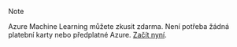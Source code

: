 > [!NOTE]
> Azure Machine Learning můžete zkusit zdarma. Není potřeba žádná platební karty nebo předplatné Azure. <a href="https://studio.azureml.net/?selectAccess=true&o=2" target="_blank">Začít nyní</a>.
> 
> 


